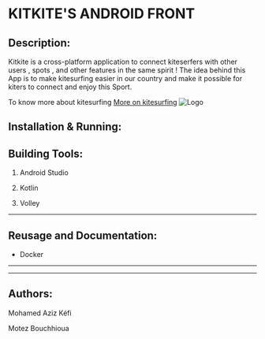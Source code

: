 # KITKITE'S ANDROID FRONT 

## Description:
Kitkite is a cross-platform application to connect kiteserfers with other users , spots , and other features in the same spirit ! 
The idea behind this App is to make kitesurfing easier in our country and make it possible for kiters to connect and enjoy this Sport.

To know more about kitesurfing [More on kitesurfing](https://fr.wikipedia.org/wiki/Kitesurf) 
![Logo](https://user-images.githubusercontent.com/58823874/202316485-22fa7343-daea-4b78-8986-f41c615aafad.png)

## Installation & Running:


## Building Tools:
  1. Android Studio
     
  2. Kotlin
    
3. Volley
*********************************

## Reusage and Documentation:
* Docker


****************************************************************





****************************************************************

## Authors:
Mohamed Aziz Kéfi

Motez Bouchhioua    
     
